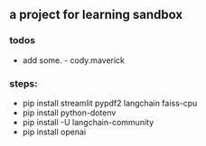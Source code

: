 ## a project for learning sandbox

### todos
- add some. - cody.maverick



### steps:

- pip install streamlit pypdf2 langchain faiss-cpu
- pip install python-dotenv
- pip install -U langchain-community
- pip install openai

